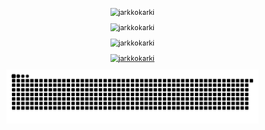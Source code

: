 <div align="center">
  <p><img src="https://github-readme-stats.vercel.app/api?username=jarkkokarki&show_icons=true&locale=en" alt="jarkkokarki" /></p>
  <p><img src="https://github-readme-streak-stats.herokuapp.com/?user=jarkkokarki&" alt="jarkkokarki" /></p>
  <p><img src="https://github-readme-stats.vercel.app/api/top-langs?username=jarkkokarki&show_icons=true&locale=en&layout=compact" alt="jarkkokarki" /></p>
  <p> <a href="https://github.com/ryo-ma/github-profile-trophy"><img src="https://github-profile-trophy.vercel.app/?username=jarkkokarki" alt="jarkkokarki" /></a></p>
</div>

  ![snake gif](https://github.com/JarkkoKarki/JarkkoKarki/blob/output/github-snake-dark.svg)

